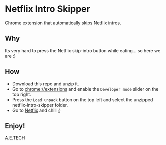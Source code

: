 # Netflix Intro Skipper
Chrome extension that automatically skips Netflix intros.

## Why
Its very hard to press the Netflix skip-intro button while eating... so here we are :)

## How
* Download this repo and unzip it. 
* Go to [chrome://extensions](chrome://extensions) and enable the `Developer mode` slider on the top right. 
* Press the `Load unpack` button on the top left and select the unzipped netflix-intro-skipper folder.
* Go to [Netflix](https://www.netflix.com) and chill ;)

## Enjoy!
A.E.TECH

